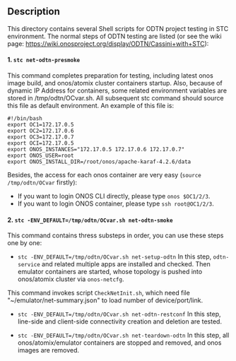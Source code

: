 ## Description

This directory contains several Shell scripts for ODTN project testing in STC environment.
The normal steps of ODTN testing are listed (or see the wiki page: https://wiki.onosproject.org/display/ODTN/Cassini+with+STC):

#### 1. `stc net-odtn-presmoke`
This command completes preparation for testing, including latest onos image build, and onos/atomix cluster containers startup. Also, because of dynamic IP Address for containers, some related environment variables are stored in /tmp/odtn/OCvar.sh. All subsequent stc command should source this file as default environment. An example of this file is:

```shell
#!/bin/bash
export OC1=172.17.0.5
export OC2=172.17.0.6
export OC3=172.17.0.7
export OCI=172.17.0.5
export ONOS_INSTANCES="172.17.0.5 172.17.0.6 172.17.0.7"
export ONOS_USER=root
export ONOS_INSTALL_DIR=/root/onos/apache-karaf-4.2.6/data
```

Besides, the access for each onos container are very easy (`source /tmp/odtn/OCvar` firstly):
* If you want to login ONOS CLI directly, please type `onos $OC1/2/3`.
* If you want to login ONOS container, please type `ssh root@OC1/2/3`.

#### 2. `stc -ENV_DEFAULT=/tmp/odtn/OCvar.sh net-odtn-smoke`

This command contains thress substeps in order, you can use these steps one by one:
* `stc -ENV_DEFAULT=/tmp/odtn/OCvar.sh net-setup-odtn`
In this step, `odtn-service` and related multiple apps are installed and checked. Then emulator containers are started, whose topology is pushed into onos/atomix cluster via `onos-netcfg`.

This command invokes script `CheckNetInit.sh`, which need file "~/emulator/net-summary.json" to load number of device/port/link.

* `stc -ENV_DEFAULT=/tmp/odtn/OCvar.sh net-odtn-restconf`
In this step, line-side and client-side connectivity creation and deletion are tested.

* `stc -ENV_DEFAULT=/tmp/odtn/OCvar.sh net-teardown-odtn`
In this step, all onos/atomix/emulator containers are stopped and removed, and onos images are removed.
